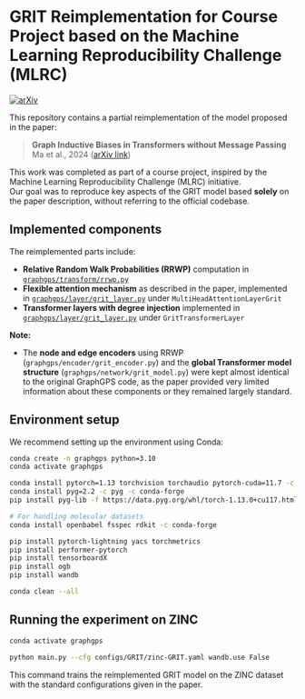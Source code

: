 # GRIT Reimplementation for Course Project based on the Machine Learning Reproducibility Challenge (MLRC)

[![arXiv](https://img.shields.io/badge/arXiv-2305.17589-b31b1b.svg)](https://arxiv.org/abs/2305.17589)

This repository contains a partial reimplementation of the model proposed in the paper:

> **Graph Inductive Biases in Transformers without Message Passing**  
> Ma et al., 2024 ([arXiv link](https://arxiv.org/abs/2305.17589))

This work was completed as part of a course project, inspired by the Machine Learning Reproducibility Challenge (MLRC) initiative.  
Our goal was to reproduce key aspects of the GRIT model based **solely** on the paper description, without referring to the official codebase.

## Implemented components

The reimplemented parts include:
- **Relative Random Walk Probabilities (RRWP)** computation in [`graphgps/transform/rrwp.py`](graphgps/transform/rrwp.py)
- **Flexible attention mechanism** as described in the paper, implemented in [`graphgps/layer/grit_layer.py`](graphgps/layer/grit_layer.py) under `MultiHeadAttentionLayerGrit`
- **Transformer layers with degree injection** implemented in [`graphgps/layer/grit_layer.py`](graphgps/layer/grit_layer.py) under `GritTransformerLayer`

**Note:**  
- The **node and edge encoders** using RRWP (`graphgps/encoder/grit_encoder.py`) and the **global Transformer model structure** (`graphgps/network/grit_model.py`) were kept almost identical to the original GraphGPS code, as the paper provided very limited information about these components or they remained largely standard.

## Environment setup

We recommend setting up the environment using Conda:

```bash
conda create -n graphgps python=3.10
conda activate graphgps

conda install pytorch=1.13 torchvision torchaudio pytorch-cuda=11.7 -c pytorch -c nvidia
conda install pyg=2.2 -c pyg -c conda-forge
pip install pyg-lib -f https://data.pyg.org/whl/torch-1.13.0+cu117.html

# For handling molecular datasets
conda install openbabel fsspec rdkit -c conda-forge

pip install pytorch-lightning yacs torchmetrics
pip install performer-pytorch
pip install tensorboardX
pip install ogb
pip install wandb

conda clean --all
```

## Running the experiment on ZINC

```bash
conda activate graphgps

python main.py --cfg configs/GRIT/zinc-GRIT.yaml wandb.use False
```

This command trains the reimplemented GRIT model on the ZINC dataset with the standard configurations given in the paper. 
